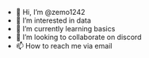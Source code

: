 - 👋 Hi, I’m @zemo1242
- 👀 I’m interested in data 
- 🌱 I’m currently learning basics
- 💞️ I’m looking to collaborate on discord
- 📫 How to reach me via email 

<!---
zemo1242/zemo1242 is a ✨ special ✨ repository because its `README.md` (this file) appears on your GitHub profile.
You can click the Preview link to take a look at your changes.
--->

